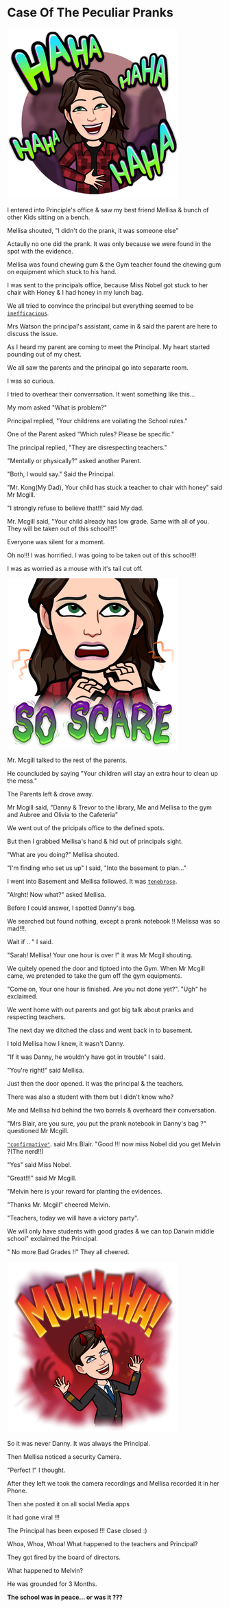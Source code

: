 # Case Of The Peculiar Pranks  

![](img/haha.png)


I entered into Principle's office & saw my best friend Mellisa & bunch of other Kids sitting on a bench.  

Mellisa shouted, "I didn't do the prank, it was someone else"
    
Actaully no one did the prank. It was only because we were found in the spot with the evidence. 

Mellisa was found chewing gum & the Gym teacher found the chewing gum on equipment which stuck to his hand. 

I was sent to the principals office, because Miss Nobel got stuck to her chair with Honey & I had honey in my lunch bag. 

We all tried to convince the principal but everything seemed to be <a href="https://www.dictionary.com/browse/inefficacious?s=t" target="_blank">`inefficacious`</a>.

Mrs Watson the principal's assistant, came in & said the parent are here to discuss the issue. 

As I heard my parent are coming to meet the Principal. My heart started pounding out of my chest. 

We all saw the parents and the principal go into separarte room. 

I was so curious. 

I tried to overhear their converrsation. It went something like this... 

My mom asked "What is problem?" 

Principal replied, "Your childrens are voilating the School rules."

One of the Parent asked "Which rules? Please be specific."

The principal replied, "They are disrespecting teachers."

"Mentally or physically?" asked another Parent. 

"Both, I would say." Said the Principal. 

"Mr. Kong(My Dad), Your child has stuck a teacher to chair with honey" said Mr Mcgill.

"I strongly refuse to believe that!!!" said My dad.
    
Mr. Mcgill said, "Your child already has low grade. Same with all of you. They will be taken out of this school!!!"

Everyone was silent for a moment. 

Oh no!!! I was horrified. I was going to be taken out of this school!!! 

I was as worried as a mouse with it's tail cut off.  

 ![](img/prank.png)

Mr. Mcgill talked to the rest of the parents. 

He councluded by saying "Your children will stay an extra hour to clean up the mess."

The Parents left & drove away. 

Mr Mcgill said, "Danny & Trevor to the library, Me and Mellisa to the gym and Aubree and Olivia to the Cafeteria"

We went out of the pricipals office to the defined spots.

But then I grabbed Mellisa's hand & hid out of principals sight.

"What are you doing?" Mellisa shouted. 

"I'm finding who set us up" I said, "Into the basement to plan..."

I went into Basement and Mellisa followed.  It was <a href="https://www.dictionary.com/browse/tenebrous" target="_blank">`tenebrose`</a>.



"Alrght\! Now what?" asked Mellisa.

Before I could answer, I spotted Danny's bag. 

We searched but found nothing, except a prank notebook !! Melissa was so mad!!!. 

Wait if .. " I said.

"Sarah! Mellisa! Your one hour is over !" it was Mr Mcgil shouting.

We quitely opened the door and tiptoed into the Gym. When Mr Mcgill came, we pretended to take the gum off the gym equipments. 

"Come on, Your one hour is finished. Are you not done yet?". "Ugh" he exclaimed.

We went home with out parents and got big talk about pranks and respecting teachers. 

The next day we ditched the class and went back in to basement.  

I told Mellisa how I knew, it wasn't Danny.

"If it was Danny, he wouldn'y have got in trouble" I said.

"You're right!" said Mellisa. 

Just then the door opened. It was the principal & the teachers. 

There was also a student with them but I didn't know who? 

Me and Mellisa hid behind the two barrels & overheard their conversation. 

"Mrs Blair, are you sure, you put the prank notebook in Danny's bag ?" questioned Mr Mcgill.

<a href="https://www.dictionary.com/browse/confirm#" target="_blank">`"confirmative"`</a>.
said Mrs Blair. 
"Good !!! now miss Nobel did you get Melvin ?(The nerd!!) 

"Yes" said Miss Nobel.

"Great!!!" said Mr Mcgill.
 
"Melvin here is your reward for planting the evidences. 

"Thanks Mr. Mcgill" cheered Melvin.

"Teachers, today we will have a victory party". 
 
We will only have students with good grades & we can top Darwin middle school" exclaimed the Principal.

" No more Bad Grades !!" They all cheered.  

![](img/evil.png)

So it was never Danny. It was always the Principal. 

Then Mellisa noticed a security Camera. 

"Perfect !" I thought. 

After they left we took the camera recordings and Mellisa recorded it in her Phone.

Then she posted it on all social Media apps  
    
It had gone viral !!! 

The Principal has been exposed !!! Case closed :)

Whoa, Whoa, Whoa! What happened to the teachers and Principal? 

They got fired by the board of directors. 

What happened to Melvin?

He was grounded for 3 Months. 

**The school was in peace... or was it ???**